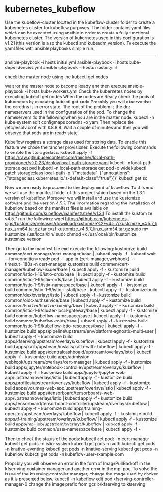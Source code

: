 # kubernetes_kubeflow

Use the kubeflow-cluster located in the kubeflow-cluster folder to create a kubernetes cluster for kubeflow purposes. The folder contains yaml files which can be executed using ansible in order to create a fully functional kubernetes cluster. The version of kubernetes used in this configuration is v1.21 (this version is also the kubectl and kubeadm version). 
To execute the yaml files with ansible playbooks simple run:

-------------------------------------------------------
ansible-playbook -i hosts initial.yml
ansible-playbook -i hosts kube-dependencies.yml
ansible-playbook -i hosts master.yml

check the master node using the 
kubectl get nodes

Wait for the master node to become Ready and then execute
ansible-playbook -i hosts kube-workers.yml
Check the kubernetes nodes by executing kubectl get nodes
When the nodes are Ready check the pods of kubernetes by executing kubectl get pods
Propably you will observe that the coredns is in error state. The root of the problem is the dns nameservers used in the configuration of the pod. To change the nameservers do the following when you are in the master node.
kubectl -n kube-system edit configmaps coredns -o yaml
Then replace the /etc/resolv.conf with 8.8.8.8. Wait a couple of minutes and then you will observe that pods are in ready state.

Kubeflow requires a storage class used for storing data. To enable this feature we chose the rancher provisioner. Execute the following commands to enable the storageclass.
kubectl apply -f https://raw.githubusercontent.com/rancher/local-path-provisioner/v0.0.23/deploy/local-path-storage.yaml
kubectl -n local-path-storage get pod
kubectl -n local-path-storage get pod -o wide
kubectl patch storageclass local-path -p '{"metadata": {"annotations":{"storageclass.kubernetes.io/is-default-class":"true"}}}'
kubectl get sc

Now we are ready to procceed to the deployment of kubeflow. To this end we will use the manifest folder of this project which based on the 1.3.1 version of kubeflow. Moreover we will install and use the kustomize software and the version 4.5.7. The information regarding the installation of kubeflow based on the manifest files is available on https://github.com/kubeflow/manifests/tree/v1.3.1
To install the kustomize v4.5.7 run the following:
wget https://github.com/kubernetes-sigs/kustomize/releases/download/kustomize%2Fv4.5.7/kustomize_v4.5.7_linux_arm64.tar.gz
tar xvzf kustomize_v4.5.7_linux_arm64.tar.gz
sudo mv kustomize /usr/local/bin/
sudo chmod +x /usr/local/bin/kustomize
kustomize version

Then go to the manifest file end execute the following:
kustomize build common/cert-manager/cert-manager/base | kubectl apply -f -
kubectl wait --for=condition=ready pod -l 'app in (cert-manager,webhook)' --timeout=180s -n cert-manager
kustomize build common/cert-manager/kubeflow-issuer/base | kubectl apply -f -
kustomize build common/istio-1-16/istio-crds/base | kubectl apply -f -
kustomize build common/istio-1-9/istio-crds/base | kubectl apply -f -
kustomize build common/istio-1-9/istio-namespace/base | kubectl apply -f -
kustomize build common/istio-1-9/istio-install/base | kubectl apply -f -
kustomize build common/dex/overlays/istio | kubectl apply -f -
kustomize build common/oidc-authservice/base | kubectl apply -f -
kustomize build common/knative/knative-serving/base | kubectl apply -f -
kustomize build common/istio-1-9/cluster-local-gateway/base | kubectl apply -f -
kustomize build common/kubeflow-namespace/base | kubectl apply -f -
kustomize build common/kubeflow-roles/base | kubectl apply -f -
kustomize build common/istio-1-9/kubeflow-istio-resources/base | kubectl apply -f -
kustomize build apps/pipeline/upstream/env/platform-agnostic-multi-user | kubectl apply -f -
kustomize build apps/kfserving/upstream/overlays/kubeflow | kubectl apply -f -
kustomize build apps/katib/upstream/installs/katib-with-kubeflow | kubectl apply -f -
kustomize build apps/centraldashboard/upstream/overlays/istio | kubectl apply -f -
kustomize build apps/admission-webhook/upstream/overlays/cert-manager | kubectl apply -f -
kustomize build apps/jupyter/notebook-controller/upstream/overlays/kubeflow | kubectl apply -f -
kustomize build apps/jupyter/jupyter-web-app/upstream/overlays/istio | kubectl apply -f -
kustomize build apps/profiles/upstream/overlays/kubeflow | kubectl apply -f -
kustomize build apps/volumes-web-app/upstream/overlays/istio | kubectl apply -f -
kustomize build apps/tensorboard/tensorboards-web-app/upstream/overlays/istio | kubectl apply -f -
kustomize build apps/tensorboard/tensorboard-controller/upstream/overlays/kubeflow | kubectl apply -f -
kustomize build apps/training-operator/upstream/overlays/kubeflow | kubectl apply -f -
kustomize build apps/tf-training/upstream/overlays/kubeflow/ | kubectl apply -f -
kustomize build apps/mpi-job/upstream/overlays/kubeflow | kubectl apply -f -
kustomize build common/user-namespace/base | kubectl apply -f -

Then to check the status of the pods:
kubectl get pods -n cert-manager
kubectl get pods -n istio-system
kubectl get pods -n auth
kubectl get pods -n knative-eventing
kubectl get pods -n knative-serving
kubectl get pods -n kubeflow
kubectl get pods -n kubeflow-user-example-com

Propably you will observe an error in the form of ImagePullBackoff in the kfserrving container manager and another error in the mpi pod. To solve the issue of the kfserving controller manager, change the image used by docker as it is presented below.
kubectl -n kubeflow  edit pod  kfserving-controller-manager-0
change the image prefix from gcr.io/kfserving to kfserving
